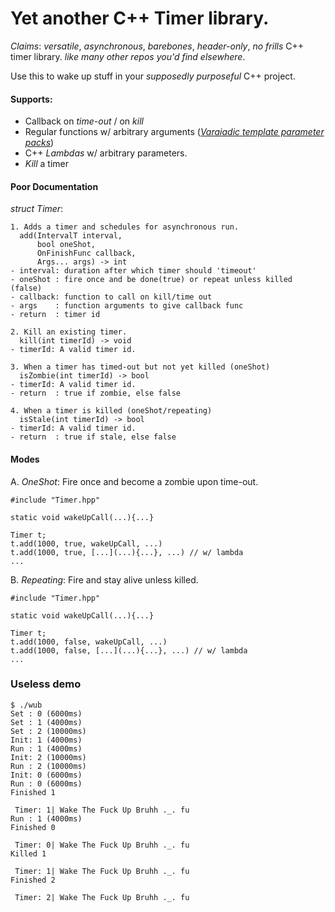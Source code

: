 # Yet another C++ Timer library.

_Claims_: _versatile_, _asynchronous_, _barebones_, _header-only_, _no frills_ C++ timer library.
 _like many other repos you'd find elsewhere_.

Use this to wake up stuff in your _supposedly_ _purposeful_ C++ project.

#### Supports: 
- Callback on _time-out_ / on _kill_
 - Regular functions w/ arbitrary arguments ([_Varaiadic template parameter packs_](https://eli.thegreenplace.net/2014/variadic-templates-in-c/))
 - C++ _Lambdas_ w/ arbitrary parameters.
- _Kill_ a timer

#### Poor Documentation
_struct Timer_: 

    1. Adds a timer and schedules for asynchronous run.
      add(IntervalT interval,
          bool oneShot,
          OnFinishFunc callback,
          Args... args) -> int
    - interval: duration after which timer should 'timeout'
    - oneShot : fire once and be done(true) or repeat unless killed (false)
    - callback: function to call on kill/time out
    - args    : function arguments to give callback func
    - return  : timer id

    2. Kill an existing timer.
      kill(int timerId) -> void
    - timerId: A valid timer id.

    3. When a timer has timed-out but not yet killed (oneShot)
      isZombie(int timerId) -> bool
    - timerId: A valid timer id.
    - return  : true if zombie, else false

    4. When a timer is killed (oneShot/repeating)
      isStale(int timerId) -> bool
    - timerId: A valid timer id.
    - return  : true if stale, else false

#### Modes
A. _OneShot_: Fire once and become a zombie upon time-out.
```
#include "Timer.hpp"

static void wakeUpCall(...){...}

Timer t;
t.add(1000, true, wakeUpCall, ...)
t.add(1000, true, [...](...){...}, ...) // w/ lambda
...
```

B. _Repeating_: Fire and stay alive unless killed.
```
#include "Timer.hpp"

static void wakeUpCall(...){...}

Timer t;
t.add(1000, false, wakeUpCall, ...)
t.add(1000, false, [...](...){...}, ...) // w/ lambda
...
```

### Useless demo

``` 
$ ./wub
Set : 0 (6000ms)
Set : 1 (4000ms)
Set : 2 (10000ms)
Init: 1 (4000ms)
Run : 1 (4000ms)
Init: 2 (10000ms)
Run : 2 (10000ms)
Init: 0 (6000ms)
Run : 0 (6000ms)
Finished 1

 Timer: 1| Wake The Fuck Up Bruhh ._. fu
Run : 1 (4000ms)
Finished 0

 Timer: 0| Wake The Fuck Up Bruhh ._. fu
Killed 1

 Timer: 1| Wake The Fuck Up Bruhh ._. fu
Finished 2

 Timer: 2| Wake The Fuck Up Bruhh ._. fu
```
